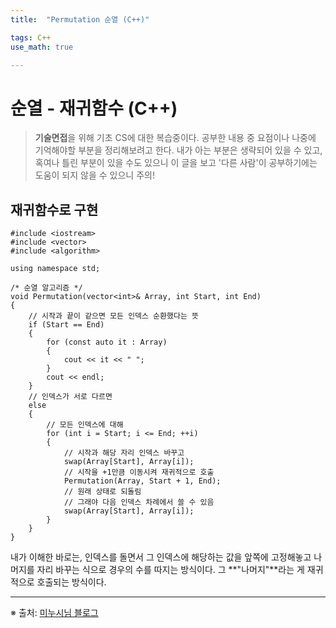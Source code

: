```yaml
---
title:	"Permutation 순열 (C++)"

tags: C++
use_math: true

---
```

# 순열 - 재귀함수 (C++)

> **기술면접**을 위해 기초 CS에 대한 복습중이다.
공부한 내용 중 요점이나 나중에 기억해야할 부분을 정리해보려고 한다.
내가 아는 부분은 생략되어 있을 수 있고, 혹여나 틀린 부분이 있을 수도 있으니 이 글을 보고 '다른 사람'이 공부하기에는 도움이 되지 않을 수 있으니 주의!


## 재귀함수로 구현
```
#include <iostream>
#include <vector>
#include <algorithm>

using namespace std;

/* 순열 알고리즘 */
void Permutation(vector<int>& Array, int Start, int End)
{
    // 시작과 끝이 같으면 모든 인덱스 순환했다는 뜻
    if (Start == End)
    {
        for (const auto it : Array)
        {
            cout << it << " ";
        }
        cout << endl;
    }
    // 인덱스가 서로 다르면
    else
    {
        // 모든 인덱스에 대해 
        for (int i = Start; i <= End; ++i)
        {
            // 시작과 해당 자리 인덱스 바꾸고
            swap(Array[Start], Array[i]);
            // 시작을 +1만큼 이동시켜 재귀적으로 호출
            Permutation(Array, Start + 1, End);
            // 원래 상태로 되돌림
            // 그래야 다음 인덱스 차례에서 쓸 수 있음
            swap(Array[Start], Array[i]);
        }
    }
}
```
내가 이해한 바로는,
인덱스를 돌면서 그 인덱스에 해당하는 값을 앞쪽에 고정해놓고
나머지를 자리 바꾸는 식으로 경우의 수를 따지는 방식이다.
그 **"나머지"**라는 게 재귀적으로 호출되는 방식이다.

---
※ 출처: [미누시님 블로그](https://minusi.tistory.com/entry/%EC%88%9C%EC%97%B4-%EC%95%8C%EA%B3%A0%EB%A6%AC%EC%A6%98-Permutation-Algorithm)
